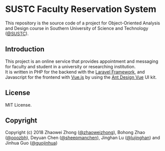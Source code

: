 # SUSTC Faculty Reservation System
This repository is the source code of a project for Object-Oriented Analysis and Design course in Southern University of Science and Technology ([@SUSTC](https://github.com/SUSTC)).

## Introduction
This project is an online service that provides appointment and messaging for faculty and student in a university or researching institution.</br>
It is written in PHP for the backend with the [Laravel Framework](https://github.com/laravel/laravel), and Javascript for the frontend with [Vue.js](https://github.com/vuejs/vue) by using the [Ant Design Vue](https://github.com/vueComponent/ant-design-vue) UI kit.

## License
MIT License.

## Copyright
Copyright (c) 2018 Zhaowei Zhong ([@zhaoweizhong](https://github.com/zhaoweizhong)), Bohong Zhao ([@ooozbh](https://github.com/ooozbh)), Deyuan Chen ([@sheepmanchen](https://github.com/sheepmanchen)), Jinghan Lu ([@lujinghan](https://github.com/lujinghan)) and Jinhua Guo ([@guojinhua](https://github.com/guojinhua))
